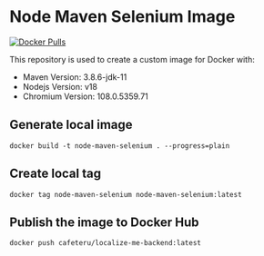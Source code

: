 # Node Maven Selenium Image

[![Docker Pulls](https://img.shields.io/docker/pulls/cafeteru/node-maven-selenium.svg)](https://hub.docker.com/r/cafeteru/node-maven-selenium/)

This repository is used to create a custom image for Docker with:

- Maven Version: 3.8.6-jdk-11
- Nodejs Version: v18
- Chromium Version: 108.0.5359.71

## Generate local image

```shell
docker build -t node-maven-selenium . --progress=plain
```

## Create local tag

```shell
docker tag node-maven-selenium node-maven-selenium:latest
```

## Publish the image to Docker Hub

```shell
docker push cafeteru/localize-me-backend:latest
```
